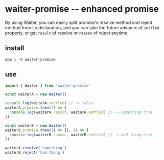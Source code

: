 # waiter-promise -- enhanced promise

By using Waiter, you can easily split promise's resolve method and reject method from its declaration, and you can take the future advance of `settled` property, or get `result` of resolve or `reason` of reject anytime.

## install

```shell
npm i -S waiter-promise
```

## use

```javascript
import { Waiter } from 'waiter-promise'

const waiterA = new Waiter()

console.log(waiterA.settled) // -> false
waiterA.promise.then(() => {
  console.log(waiterA.result, waiterA.settled) // -> something true
})

const waiterB = new Waiter()
waiterB.promise.then(() => {}, () => {
  console.log(waiterB.reason, waiterB.settled) // -> bad thing true
})

waiterA.resolve('something')
waiterB.reject('bad thing')
```
